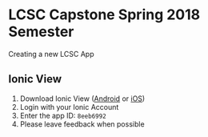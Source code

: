 # LCSC Capstone Spring 2018 Semester

Creating a new LCSC App

## Ionic View

1. Download Ionic View ([Android](https://play.google.com/store/apps/details?id=com.ionicframework.view&hl=en) or [iOS](https://itunes.apple.com/us/app/ionic-view-test-ionic-apps/id1271789931?mt=8))
2. Login with your Ionic Account
3. Enter the app ID:
`8eeb6992`
4. Please leave feedback when possible
